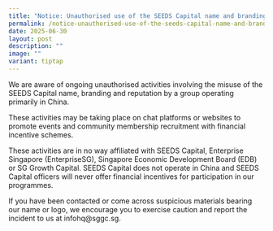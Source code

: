 ```yaml
---
title: "Notice: Unauthorised use of the SEEDS Capital name and branding"
permalink: /notice-unauthorised-use-of-the-seeds-capital-name-and-branding/
date: 2025-06-30
layout: post
description: ""
image: ""
variant: tiptap
---
```

<p>We are aware of ongoing unauthorised activities involving the misuse of
the SEEDS Capital name, branding and reputation by a group operating primarily
in China.</p>
<p></p>
<p>These activities may be taking place on chat platforms or websites to
promote events and community membership recruitment with financial incentive
schemes.</p>
<p></p>
<p>These activities are in no way affiliated with SEEDS Capital, Enterprise
Singapore (EnterpriseSG), Singapore Economic Development Board (EDB) or
SG Growth Capital. SEEDS Capital does not operate in China and SEEDS Capital
officers will never offer financial incentives for participation in our
programmes.</p>
<p></p>
<p>If you have been contacted or come across suspicious materials bearing
our name or logo, we encourage you to exercise caution and report the incident
to us at <a rel="noopener noreferrer nofollow" target="_blank">infohq@sggc.sg</a>.</p>